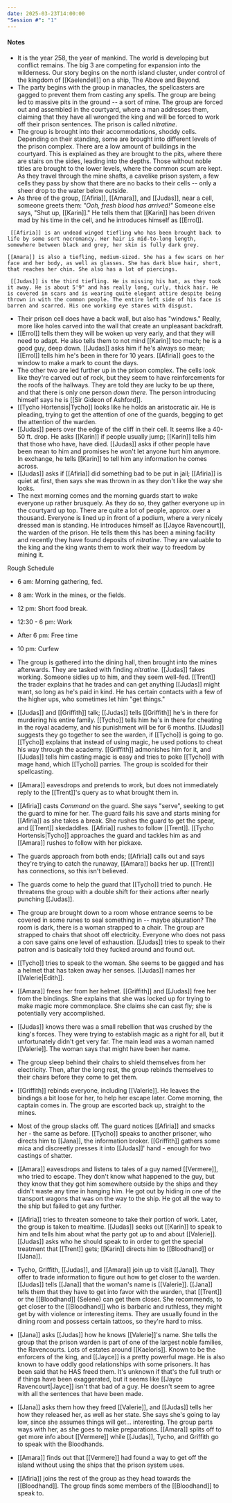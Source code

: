 ```yaml
---
date: 2025-03-23T14:00:00
"Session #": "1"
---
```


#### Notes

- It is the year 258, the year of mankind. The world is developing but conflict remains. The big 3 are competing for expansion into the wilderness. Our story begins on the north island cluster, under control of the kingdom of [[Kaelendell]] on a ship, The Above and Beyond.
- The party begins with the group in manacles, the spellcasters are gagged to prevent them from casting any spells. The group are being led to massive pits in the ground -- a sort of mine. The group are forced out and assembled in the courtyard, where a man addresses them, claiming that they have all wronged the king and will be forced to work off their prison sentences. The prison is called *nitratine*. 
- The group is brought into their accommodations, shoddy cells. Depending on their standing, some are brought into different levels of the prison complex. There are a low amount of buildings in the courtyard. This is explained as they are brought to the pits, where there are stairs on the sides, leading into the depths. Those without noble titles are brought to the lower levels, where the common scum are kept. As they travel through the mine shafts, a cavelike prison system, a few cells they pass by show that there are no backs to their cells -- only a sheer drop to the water below outside.
- As three of the group, [[Afiria]], [[Amara]], and [[Judas]], near a cell, someone greets them: *"Ooh, fresh blood has arrived!"* Someone else says, "Shut up, [[Karin]]." He tells them that [[Karin]] has been driven mad by his time in the cell, and he introduces himself as [[Errol]]. 

```ad-note
 [[Afiria]] is an undead winged tiefling who has been brought back to life by some sort necromancy. Her hair is mid-to-long length, somewhere between black and grey, her skin is fully dark grey.
```
 
```ad-note
[[Amara]] is also a tiefling, medium-sized. She has a few scars on her face and her body, as well as glasses. She has dark blue hair, short, that reaches her chin. She also has a lot of piercings. 
```

```ad-note
 [[Judas]] is the third tiefling. He is missing his hat, as they took it away. He is about 5'9" and has really long, curly, thick hair. He is covered in scars and is wearing quite elegant attire despite being thrown in with the common people. The entire left side of his face is barren and scarred. His one working eye stares with disgust.
```

- Their prison cell does have a back wall, but also has "windows." Really, more like holes carved into the wall that create an unpleasant backdraft.
- [[Errol]] tells them they will be woken up very early, and that they will need to adapt. He also tells them to not mind [[Karin]] too much; he is a good guy, deep down. [[Judas]] asks him if he's always so mean; [[Errol]] tells him he's been in there for 10 years. [[Afiria]] goes to the window to make a mark to count the days.
- The other two are led further up in the prison complex. The cells look like they're carved out of rock, but they seem to have reinforcements for the roofs of the hallways. They are told they are lucky to be up there, and that there is only one person *down there.* The person introducing himself says he is [[Sir Gideon of Ashford]].
- [[Tycho Hortensis|Tycho]] looks like he holds an aristocratic air. He is pleading, trying to get the attention of one of the guards, begging to get the attention of the warden. 
- [[Judas]] peers over the edge of the cliff in their cell. It seems like a 40-50 ft. drop. He asks [[Karin]] if people usually jump; [[Karin]] tells him that those who have, have died. [[Judas]] asks if other people have been mean to him and promises he won't let anyone hurt him anymore. In exchange, he tells [[Karin]] to tell him any information he comes across. 
- [[Judas]] asks if [[Afiria]] did something bad to be put in jail; [[Afiria]] is quiet at first, then says she was thrown in as they don't like the way she looks. 
- The next morning comes and the morning guards start to wake everyone up rather brusquely. As they do so, they gather everyone up in the courtyard up top. There are quite a lot of people, approx. over a thousand. Everyone is lined up in front of a podium, where a very nicely dressed man is standing. He introduces himself as [[Jayce Ravencourt]], the warden of the prison. He tells them this has been a mining facility and recently they have found deposits of *nitratine*. They are valuable to the king and the king wants them to work their way to freedom by mining it.

Rough Schedule
- 6 am: Morning gathering, fed.
- 8 am: Work in the mines, or the fields.
- 12 pm: Short food break.
- 12:30 - 6 pm: Work
- After 6 pm: Free time
- 10 pm: Curfew

- The group is gathered into the dining hall, then brought into the mines afterwards. They are tasked with finding *nitratine*. [[Judas]] fakes working. Someone sidles up to him, and they seem well-fed. [[Trent]] the trader explains that he trades and can get anything [[Judas]] might want, so long as he's paid in kind. He has certain contacts with a few of the higher ups, who sometimes let him "get things."
- [[Judas]] and [[Griffith]] talk; [[Judas]] tells [[Griffith]] he's in there for murdering his entire family. [[Tycho]] tells him he's in there for cheating in the royal academy, and his punishment will be for 6 months. [[Judas]] suggests they go together to see the warden, if [[Tycho]] is going to go. [[Tycho]] explains that instead of using magic, he used potions to cheat his way through the academy. [[Griffith]] admonishes him for it, and [[Judas]] tells him casting magic is easy and tries to poke [[Tycho]] with mage hand, which [[Tycho]] parries. The group is scolded for their spellcasting.
- [[Amara]] eavesdrops and pretends to work, but does not immediately reply to the [[Trent]]'s query as to what brought them in. 
- [[Afiria]] casts *Command* on the guard. She says "serve", seeking to get the guard to mine for her. The guard fails his save and starts mining for [[Afiria]] as she takes a break. She rushes the guard to get the spear, and [[Trent]] skedaddles. [[Afiria]] rushes to follow [[Trent]]. [[Tycho Hortensis|Tycho]] approaches the guard and tackles him as and [[Amara]] rushes to follow with her pickaxe. 
- The guards approach from both ends; [[Afiria]] calls out and says they're trying to catch the runaway, [[Amara]] backs her up. [[Trent]] has connections, so this isn't believed. 
- The guards come to help the guard that [[Tycho]] tried to punch. He threatens the group with a double shift for their actions after nearly punching [[Judas]].
- The group are brought down to a room whose entrance seems to be covered in some runes to seal something in -- maybe abjuration? The room is dark, there is a woman strapped to a chair. The group are strapped to chairs that shoot off electricity. Everyone who does not pass a con save gains one level of exhaustion. [[Judas]] tries to speak to their patron and is basically told they fucked around and found out. 
- [[Tycho]] tries to speak to the woman. She seems to be gagged and has a helmet that has taken away her senses. [[Judas]] names her [[Valerie|Edith]].
- [[Amara]] frees her from her helmet. [[Griffith]] and [[Judas]] free her from the bindings. She explains that she was locked up for trying to make magic more commonplace. She claims she can cast fly; she is potentially very accomplished.
- [[Judas]] knows there was a small rebellion that was crushed by the king's forces. They were trying to establish magic as a right for all, but it unfortunately didn't get very far. The main lead was a woman named [[Valerie]]. The woman says that might have been her name.
- The group sleep behind their chairs to shield themselves from her electricity. Then, after the long rest, the group rebinds themselves to their chairs before they come to get them.
- [[Griffith]] rebinds everyone, including [[Valerie]]. He leaves the bindings a bit loose for her, to help her escape later. Come morning, the captain comes in. The group are escorted back up, straight to the mines. 
- Most of the group slacks off. The guard notices [[Afiria]] and smacks her - the same as before. [[Tycho]] speaks to another prisoner, who directs him to [[Jana]], the information broker. [[Griffith]] gathers some mica and discreetly presses it into [[Judas]]' hand - enough for two castings of shatter.
- [[Amara]] eavesdrops and listens to tales of a guy named [[Vermere]], who tried to escape. They don't know what happened to the guy, but they know that they got him somewhere outside by the ships and they didn't waste any time in hanging him. He got out by hiding in one of the transport wagons that was on the way to the ship. He got all the way to the ship but failed to get any further.
- [[Afiria]] tries to threaten someone to take their portion of work. Later, the group is taken to mealtime. [[Judas]] seeks out [[Karin]] to speak to him and tells him about what the party got up to and about [[Valerie]]. [[Judas]] asks who he should speak to in order to get the special treatment that [[Trent]] gets; [[Karin]] directs him to [[Bloodhand]] or [[Jana]]. 
- Tycho, Griffith, [[Judas]], and [[Amara]] join up to visit [[Jana]]. They offer to trade information to figure out how to get closer to the warden. [[Judas]] tells [[Jana]] that the woman's name is [[Valerie]]. [[Jana]] tells them that they have to get into favor with the warden, that [[Trent]] or the [[Bloodhand]] (Selene) can get them closer. She recommends, to get closer to the [[Bloodhand]] who is barbaric and ruthless, they might get by with violence or interesting items. They are usually found in the dining room and possess certain tattoos, so they're hard to miss.
- [[Jana]] asks [[Judas]] how he knows [[Valerie]]'s name. She tells the group that the prison warden is part of one of the largest noble families, the Ravencourts. Lots of estates around [[Kaeloris]]. Known to be the enforcers of the king, and [[Jayce]] is a pretty powerful mage. He is also known to have oddly good relationships with some prisoners. It has been said that he HAS freed them. It's unknown if that's the full truth or if things have been exaggerated, but it seems like [[Jayce Ravencourt|Jayce]] isn't that bad of a guy. He doesn't seem to agree with all the sentences that have been made.
- [[Jana]] asks them how they freed [[Valerie]], and [[Judas]] tells her how they released her, as well as her state. She says she's going to lay low, since she assumes things will get... interesting. The group parts ways with her, as she goes to make preparations. [[Amara]] splits off to get more info about [[Vermere]] while [[Judas]], Tycho, and Griffith go to speak with the Bloodhands.
- [[Amara]] finds out that [[Vermere]] had found a way to get off the island without using the ships that the prison system uses.
- [[Afiria]] joins the rest of the group as they head towards the [[Bloodhand]]. The group finds some members of the [[Bloodhand]] to speak to.